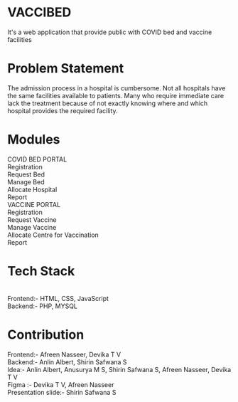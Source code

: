 # VACCIBED
It's a web application that provide public with COVID bed and vaccine facilities
# Problem Statement
The admission process in a hospital is cumbersome.
Not all hospitals have the same facilities available to patients. Many who require immediate care
lack the treatment because of not exactly knowing where and which hospital provides the
required facility.
# Modules
COVID BED PORTAL
 <br>Registration
<br> Request Bed
 <br>Manage Bed
<br> Allocate Hospital
 <br>Report
<br>VACCINE PORTAL
 <br>Registration
 <br>Request Vaccine
 <br>Manage Vaccine
 <br>Allocate Centre for Vaccination
 <br>Report
 # Tech Stack
  <br>Frontend:- HTML, CSS, JavaScript
  <br>Backend:- PHP, MYSQL
 # Contribution
   Frontend:- Afreen Nasseer, Devika T V
   <br>Backend:- Anlin Albert, Shirin Safwana S
   <br>Idea:- Anlin Albert, Anusurya M S, Shirin Safwana S, Afreen Nasseer, Devika T V
   <br>Figma :- Devika T V, Afreen Nasseer
   <br>Presentation slide:- Shirin Safwana S
 




